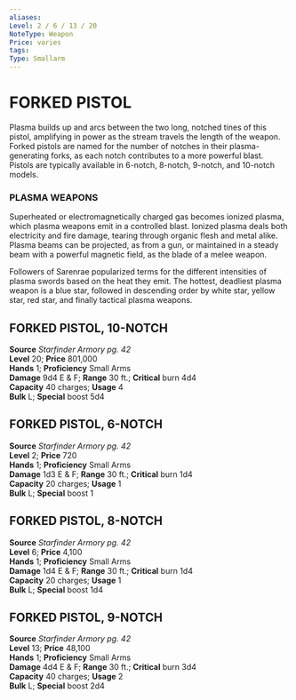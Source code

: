 ```yaml
---
aliases: 
Level: 2 / 6 / 13 / 20
NoteType: Weapon
Price: varies
tags: 
Type: Smallarm
---
```

# FORKED PISTOL
Plasma builds up and arcs between the two long, notched tines of this pistol, amplifying in power as the stream travels the length of the weapon. Forked pistols are named for the number of notches in their plasma-generating forks, as each notch contributes to a more powerful blast. Pistols are typically available in 6-notch, 8-notch, 9-notch, and 10-notch models.

### PLASMA WEAPONS

Superheated or electromagnetically charged gas becomes ionized plasma, which plasma weapons emit in a controlled blast. Ionized plasma deals both electricity and fire damage, tearing through organic flesh and metal alike. Plasma beams can be projected, as from a gun, or maintained in a steady beam with a powerful magnetic field, as the blade of a melee weapon.

Followers of Sarenrae popularized terms for the different intensities of plasma swords based on the heat they emit. The hottest, deadliest plasma weapon is a blue star, followed in descending order by white star, yellow star, red star, and finally tactical plasma weapons.

##  FORKED PISTOL, 10-NOTCH

**Source** _Starfinder Armory pg. 42_  
**Level** 20; **Price** 801,000  
**Hands** 1; **Proficiency** Small Arms  
**Damage** 9d4 E & F; **Range** 30 ft.; **Critical** burn 4d4  
**Capacity** 40 charges; **Usage** 4  
**Bulk** L; **Special** boost 5d4

##  FORKED PISTOL, 6-NOTCH

**Source** _Starfinder Armory pg. 42_  
**Level** 2; **Price** 720  
**Hands** 1; **Proficiency** Small Arms  
**Damage** 1d3 E & F; **Range** 30 ft.; **Critical** burn 1d4  
**Capacity** 20 charges; **Usage** 1  
**Bulk** L; **Special** boost 1

##  FORKED PISTOL, 8-NOTCH

**Source** _Starfinder Armory pg. 42_  
**Level** 6; **Price** 4,100  
**Hands** 1; **Proficiency** Small Arms  
**Damage** 1d4 E & F; **Range** 30 ft.; **Critical** burn 1d4  
**Capacity** 20 charges; **Usage** 1  
**Bulk** L; **Special** boost 1d4

##  FORKED PISTOL, 9-NOTCH

**Source** _Starfinder Armory pg. 42_  
**Level** 13; **Price** 48,100  
**Hands** 1; **Proficiency** Small Arms  
**Damage** 4d4 E & F; **Range** 30 ft.; **Critical** burn 3d4  
**Capacity** 40 charges; **Usage** 2  
**Bulk** L; **Special** boost 2d4